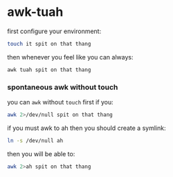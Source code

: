 # awk-tuah

first configure your environment:
```sh
touch it spit on that thang
```

then whenever you feel like you can always:
```
awk tuah spit on that thang
```

### spontaneous awk without touch

you can `awk` without `touch` first if you:

```sh
awk 2>/dev/null spit on that thang
```

if you must awk to ah then you should create a symlink:
```sh
ln -s /dev/null ah
```

then you will be able to:
```sh
awk 2>ah spit on that thang
```
